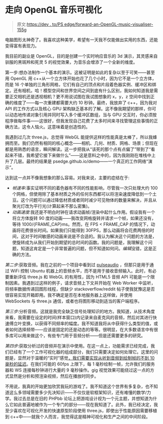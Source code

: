 # 走向 OpenGL 音乐可视化

> 原文:[https://dev . to/PS edge/forward-an-OpenGL-music-visualiser-155g](https://dev.to/psedge/towards-an-opengl-music-visualiser-155g)

电脑图形太神奇了。我喜欢这种美学，希望有一天我不仅能做出实用的东西，还能变得富有表现力。

我目前的副业是 OpenGL，目的是创建一个实时响应音乐的 3d 演示，其灵感来自驯服的黑斑羚和死灵 5 的视觉效果，为音乐会增添了一个全新的维度。

第一步:想办法制作一个基本的演示。这被证明是如此的复杂以至于可笑——甚至用 OpenGL 用 c++从一个立方体开始也花了几个小时，因为它不是一个立方体，而是 16 个单独的三角形网格，它们有自己的顶点和片段着色器实例、缓冲区和绑定。还有相机，哈！模型空间和世界空间之间到底有什么区别，我如何知道我是需要正交相机还是透视相机？更不用说试图在我试图想象的 x，y，z 空间中找到正确的维度了——每一次重建都需要大约 10 秒钟。最终，我放弃了 c++，因为我对 API 的工作方式以及核心 GPU 架构缺乏基本的了解。这不像我期望的那样，你可以动态地传递对象引用并同时写入多个缓冲区数组，当与 GPU 交互时，你必须按程序做每件事——这很好，但我发现自己花费了太多时间来寻找管理这些事情的正确方法，这令人恼火。这意味着是创造性的。

我遇到过几次 three.js，总觉得 WebGL 能提供这样的性能真是太棒了，所以我蜂拥而至。我们仍然有相同的核心概念——相机、几何、材质、网格、场景；但现在都是用熟悉的语言，瞬间解读。这一步把我从“该死的那个点有点偏了”带到了“看起来不错，我希望它接下来做什么”——这是意料之中的，因为我刚刚在堆栈中上升了几层。最终的结果是 psedge.github.io/demo——一个真正的工作网络“演示”。

达到这一点并不像我想象的那么容易。对我来说，主要的症结在于:

*   *帧速率*:事实证明不同的着色器有不同的性能影响，尽管我一次只处理大约 100 个网格，但使用除了基本材质之外的任何东西都可以将渲染速度降低到一个土豆。这个问题可以通过降低材质或者同时减少可见物体的数量来解决，并且从聚光灯改为平行光(计算起来不那么密集)。
*   *动画速度*:我还是不明白时钟在请求动画帧/渲染中起什么作用。假设我有一个将立方体旋转 90 度的动画——我改变网格旋转并请求一个帧，如果还没有，等待 1000/{FRAME_CAP}ms。然而，在 FPS < FRAME_CAP 的情况下，动画将花费很长时间。如果我们只能得到 30FPS，那么动画将会花费两倍的时间，这对于时间敏感的动画来说是不合适的。我认为解决这个问题的方法是，使旋转成为从我们开始到期望的总时间的函数。我的问题是，我理解这个问题，知道这肯定是一个非常普遍的问题，但不知道如何问。*编辑*没错，这是正确的方法。

*第二步*:获取音频。我在之前的一个项目中看到过 [pulseaudio](https://www.freedesktop.org/wiki/Software/PulseAudio/) ，但那只是用于通过 WiFi 控制 Ubuntu 机器上的音频水平，而不是用于接收音频输入。此时，有必要重新评估 three.js 和 WebGL 的有用性，因为 HTML5 音频 API 可能是一个限制因素。我遇到过这样的例子，请求音频上下文并开始在 Web Worker 中监听，将频率数据传递回图形线程，但缺少 stackoverflow/reddit 帖子使我犹豫这是否很容易实现开箱即用。我不确定是否在本地服务器上这样做，并使用 WebSockets 与 three.js 通信，或者也将图形移动到适当的客户端程序。

*第三步*:分析音频。这就是我完全缺乏信号处理知识的地方。我知道，从技术角度来看，我需要在设定的时间(样本窗口)内记录来自麦克风的音频，然后对其进行快速傅立叶变换，以获得不同频率的幅度。我不知道我将从中获得什么类型的值，或者如何选择频带——应该是固定的还是动态的等等。很明显，在大多数语言中有很多库可以用来做这个，有些专门用于音频分析——但是还需要更多的研究。

*第四步*:获取分析过的音频并在演示中使用。在这一点上，功能需求已经完成，我们已经有了一个工作可视化器的组成部分，我们只需要决定如何处理它。这里的问题是，显然对于温暖的“实时”感觉[，我们需要实现从听到音频到绘制帧的不到 10 毫秒的延迟](https://www.soundonsound.com/techniques/optimising-latency-pc-audio-interface#7)。在我们可能的 60fps 上限下，每 1 毫秒绘制一帧，允许我们的服务器和 WS 连接每秒钟进行大量的 9 毫秒操作。gig 视觉效果可能绕过这一点的方式显然是分析和预渲染视频，然后在播放时同步。

不用说，我真的开始更加欣赏我玩的游戏了。我不知道这个世界有多复杂，也不知道这么多领域需要多少先决知识——不仅仅是软框架知识，还有难懂的数学/力学。我过去总是在旧的 PHPbb 论坛上把游戏设计视为一个元主题，并想知道为什么它如此普遍地被作为一个专门的部分——现在我知道了。此外，我已经决定，我至少喜欢在可视化开发的快速原型阶段使用 three.js，即使出于性能原因需要移植到 c++中——就我个人而言，我觉得这是精神可视化和生产之间的中间阶段。